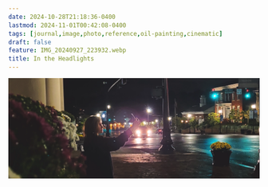 ```yaml
---
date: 2024-10-28T21:18:36-0400
lastmod: 2024-11-01T00:42:08-0400
tags: [journal,image,photo,reference,oil-painting,cinematic]
draft: false
feature: IMG_20240927_223932.webp
title: In the Headlights
---
```


![](IMG_20240927_223932.webp)

